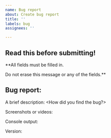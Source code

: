 ```yaml
---
name: Bug report
about: Create bug report
title: ''
labels: bug
assignees: ''

---
```


## Read this before submitting!
**All fields must be filled in.

Do not erase this message or any of the fields.**

## Bug report:
A brief description: <How did you find the bug?>

Screenshots or videos: <Add screenshots or videos that show the bug here.>

Console output: <It is mandatory to provide the console output for any useful errors.>

Version: <Add version number here.>
